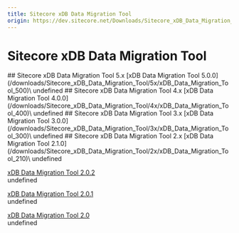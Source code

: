 ```yaml
---
title: Sitecore xDB Data Migration Tool
origin: https://dev.sitecore.net/Downloads/Sitecore_xDB_Data_Migration_Tool.aspx
---
```


# Sitecore xDB Data Migration Tool

<Card variant='outlineRaised' px={0} mb={8}>
<CardHeader>
## Sitecore xDB Data Migration Tool 5.x
</CardHeader>
<CardBody>
[xDB Data Migration Tool 5.0.0](/downloads/Sitecore_xDB_Data_Migration_Tool/5x/xDB_Data_Migration_Tool_500)\
undefined


</CardBody>          
</Card>
<Card variant='outlineRaised' px={0} mb={8}>
<CardHeader>
## Sitecore xDB Data Migration Tool 4.x
</CardHeader>
<CardBody>
[xDB Data Migration Tool 4.0.0](/downloads/Sitecore_xDB_Data_Migration_Tool/4x/xDB_Data_Migration_Tool_400)\
undefined


</CardBody>          
</Card>
<Card variant='outlineRaised' px={0} mb={8}>
<CardHeader>
## Sitecore xDB Data Migration Tool 3.x
</CardHeader>
<CardBody>
[xDB Data Migration Tool 3.0.0](/downloads/Sitecore_xDB_Data_Migration_Tool/3x/xDB_Data_Migration_Tool_300)\
undefined


</CardBody>          
</Card>
<Card variant='outlineRaised' px={0} mb={8}>
<CardHeader>
## Sitecore xDB Data Migration Tool 2.x
</CardHeader>
<CardBody>
[xDB Data Migration Tool 2.1.0](/downloads/Sitecore_xDB_Data_Migration_Tool/2x/xDB_Data_Migration_Tool_210)\
undefined

[xDB Data Migration Tool 2.0.2](/downloads/Sitecore_xDB_Data_Migration_Tool/2x/xDB_Data_Migration_Tool_202)\
undefined

[xDB Data Migration Tool 2.0.1](/downloads/Sitecore_xDB_Data_Migration_Tool/2x/xDB_Data_Migration_Tool_201)\
undefined

[xDB Data Migration Tool 2.0](/downloads/Sitecore_xDB_Data_Migration_Tool/2x/xDB_Data_Migration_Tool_20)\
undefined


</CardBody>          
</Card>